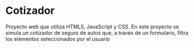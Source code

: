 # Cotizador
Proyecto web que utiliza HTML5, JavaScript y CSS. En este proyecto se simula un cotizador de seguro de autos que, a través de un formulario, filtra los elementos seleccionados por el usuario
